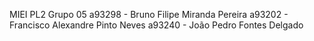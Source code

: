MIEI 
PL2 
Grupo 05
a93298 - Bruno Filipe Miranda Pereira
a93202 - Francisco Alexandre Pinto Neves
a93240 - João Pedro Fontes Delgado
